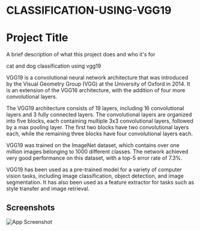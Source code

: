 # CLASSIFICATION-USING-VGG19
# Project Title

A brief description of what this project does and who it's for

cat and dog classification using vgg19

VGG19 is a convolutional neural network architecture that was introduced by the Visual Geometry Group (VGG) at the University of Oxford in 2014. It is an extension of the VGG16 architecture, with the addition of four more convolutional layers.

The VGG19 architecture consists of 19 layers, including 16 convolutional layers and 3 fully connected layers. The convolutional layers are organized into five blocks, each containing multiple 3x3 convolutional layers, followed by a max pooling layer. The first two blocks have two convolutional layers each, while the remaining three blocks have four convolutional layers each.

VGG19 was trained on the ImageNet dataset, which contains over one million images belonging to 1000 different classes. The network achieved very good performance on this dataset, with a top-5 error rate of 7.3%.

VGG19 has been used as a pre-trained model for a variety of computer vision tasks, including image classification, object detection, and image segmentation. It has also been used as a feature extractor for tasks such as style transfer and image retrieval.


## Screenshots

![App Screenshot](https://www.rappler.com/tachyon/2021/02/dog-cat-friendship-shutterstock-February-27-2021.jpg)
